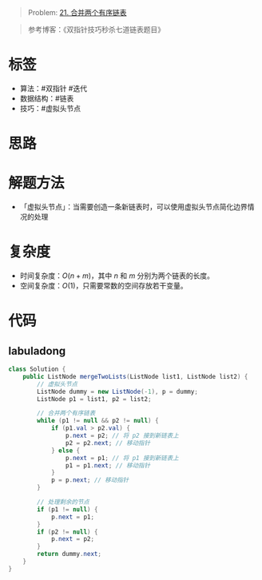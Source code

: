 <!--
 * @Auther: zth
 * @Date: 2024-03-02 13:24:53
 * @LastEditTime: 2024-03-13 20:16:48
 * @Description:
-->

> Problem: [21. 合并两个有序链表](https://leetcode.cn/problems/merge-two-sorted-lists)

> 参考博客：《双指针技巧秒杀七道链表题目》

# 标签

- 算法：#双指针 #迭代
- 数据结构：#链表
- 技巧：#虚拟头节点

# 思路

# 解题方法

- 「虚拟头节点」：当需要创造一条新链表时，可以使用虚拟头节点简化边界情况的处理

# 复杂度

- 时间复杂度：$O(n+m)$，其中 $n$ 和 $m$ 分别为两个链表的长度。
- 空间复杂度：$O(1)$，只需要常数的空间存放若干变量。

# 代码

## labuladong

```Java
class Solution {
    public ListNode mergeTwoLists(ListNode list1, ListNode list2) {
        // 虚拟头节点
        ListNode dummy = new ListNode(-1), p = dummy;
        ListNode p1 = list1, p2 = list2;

        // 合并两个有序链表
        while (p1 != null && p2 != null) {
            if (p1.val > p2.val) {
                p.next = p2; // 将 p2 接到新链表上
                p2 = p2.next; // 移动指针
            } else {
                p.next = p1; // 将 p1 接到新链表上
                p1 = p1.next; // 移动指针
            }
            p = p.next; // 移动指针
        }

        // 处理剩余的节点
        if (p1 != null) {
            p.next = p1;
        }
        if (p2 != null) {
            p.next = p2;
        }
        return dummy.next;
    }
}
```

